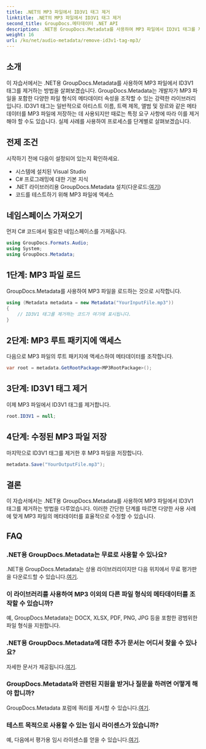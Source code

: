 ```yaml
---
title: .NET의 MP3 파일에서 ID3V1 태그 제거
linktitle: .NET의 MP3 파일에서 ID3V1 태그 제거
second_title: GroupDocs.메타데이터 .NET API
description: .NET용 GroupDocs.Metadata를 사용하여 MP3 파일에서 ID3V1 태그를 제거하는 방법을 알아보세요. 실제 사례와 함께 쉬운 단계별 가이드입니다.
weight: 16
url: /ko/net/audio-metadata/remove-id3v1-tag-mp3/
---
```

## 소개
이 자습서에서는 .NET용 GroupDocs.Metadata를 사용하여 MP3 파일에서 ID3V1 태그를 제거하는 방법을 살펴보겠습니다. GroupDocs.Metadata는 개발자가 MP3 파일을 포함한 다양한 파일 형식의 메타데이터 속성을 조작할 수 있는 강력한 라이브러리입니다. ID3V1 태그는 일반적으로 아티스트 이름, 트랙 제목, 앨범 및 장르와 같은 메타데이터를 MP3 파일에 저장하는 데 사용되지만 때로는 특정 요구 사항에 따라 이를 제거해야 할 수도 있습니다. 실제 사례를 사용하여 프로세스를 단계별로 살펴보겠습니다.
## 전제 조건
시작하기 전에 다음이 설정되어 있는지 확인하세요.
- 시스템에 설치된 Visual Studio
- C# 프로그래밍에 대한 기본 지식
-  .NET 라이브러리용 GroupDocs.Metadata 설치(다운로드:[여기](https://releases.groupdocs.com/metadata/net/))
- 코드를 테스트하기 위해 MP3 파일에 액세스

## 네임스페이스 가져오기
먼저 C# 코드에서 필요한 네임스페이스를 가져옵니다.
```csharp
using GroupDocs.Formats.Audio;
using System;
using GroupDocs.Metadata;
```
## 1단계: MP3 파일 로드
GroupDocs.Metadata를 사용하여 MP3 파일을 로드하는 것으로 시작합니다.
```csharp
using (Metadata metadata = new Metadata("YourInputFile.mp3"))
{
    // ID3V1 태그를 제거하는 코드가 여기에 표시됩니다.
}
```
## 2단계: MP3 루트 패키지에 액세스
다음으로 MP3 파일의 루트 패키지에 액세스하여 메타데이터를 조작합니다.
```csharp
var root = metadata.GetRootPackage<MP3RootPackage>();
```
## 3단계: ID3V1 태그 제거
이제 MP3 파일에서 ID3V1 태그를 제거합니다.
```csharp
root.ID3V1 = null;
```
## 4단계: 수정된 MP3 파일 저장
마지막으로 ID3V1 태그를 제거한 후 MP3 파일을 저장합니다.
```csharp
metadata.Save("YourOutputFile.mp3");
```

## 결론
이 자습서에서는 .NET용 GroupDocs.Metadata를 사용하여 MP3 파일에서 ID3V1 태그를 제거하는 방법을 다루었습니다. 이러한 간단한 단계를 따르면 다양한 사용 사례에 맞게 MP3 파일의 메타데이터를 효율적으로 수정할 수 있습니다.

## FAQ
### .NET용 GroupDocs.Metadata는 무료로 사용할 수 있나요?
 .NET용 GroupDocs.Metadata는 상용 라이브러리이지만 다음 위치에서 무료 평가판을 다운로드할 수 있습니다.[여기](https://releases.groupdocs.com/).
### 이 라이브러리를 사용하여 MP3 이외의 다른 파일 형식의 메타데이터를 조작할 수 있습니까?
예, GroupDocs.Metadata는 DOCX, XLSX, PDF, PNG, JPG 등을 포함한 광범위한 파일 형식을 지원합니다.
### .NET용 GroupDocs.Metadata에 대한 추가 문서는 어디서 찾을 수 있나요?
 자세한 문서가 제공됩니다.[여기](https://tutorials.groupdocs.com/metadata/net/).
### GroupDocs.Metadata와 관련된 지원을 받거나 질문을 하려면 어떻게 해야 합니까?
 GroupDocs.Metadata 포럼에 쿼리를 게시할 수 있습니다.[여기](https://forum.groupdocs.com/c/metadata/14).
### 테스트 목적으로 사용할 수 있는 임시 라이센스가 있습니까?
 예, 다음에서 평가용 임시 라이센스를 얻을 수 있습니다.[여기](https://purchase.groupdocs.com/temporary-license/).
